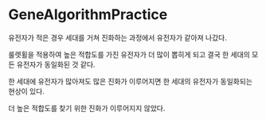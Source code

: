 # GeneAlgorithmPractice
유전자가 적은 경우 세대를 거쳐 진화하는 과정에서 유전자가 같아져 나갔다.

룰렛휠을 적용하여 높은 적합도를 가진 유전자가 더 많이 뽑히게 되고
결국 한 세대의 모든 유전자가 동일화된 것 같다.

한 세대에 유전자가 많아져도 많은 진화가 이루어지면
한 세대의 유전자가 동일화되는 현상이 있다.

더 높은 적합도를 찾기 위한 진화가 이루어지지 않았다.
